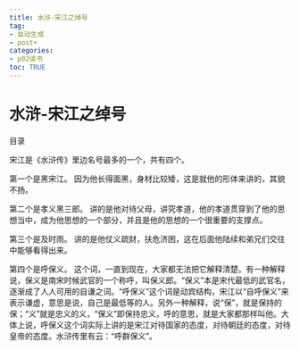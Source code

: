 ```yaml
---
title: 水浒-宋江之绰号
tag: 
- 自动生成
- post+
categories:
- p02读书
toc: TRUE
---
```

<h1 id="水浒-宋江之绰号">水浒-宋江之绰号</h1>
<div class="contents">
<p>目录</p>
</div>
<div class="section-numbering">

</div>
<p>宋江是《水浒传》里边名号最多的一个，共有四个。</p>
<p>第一个是黑宋江。 因为他长得面黑，身材比较矮，这是就他的形体来讲的，其貌不扬。</p>
<p>第二个是孝义黑三郎。 讲的是他对待父母，讲究孝道，他的孝道贯穿到了他的思想当中，成为他思想的一个部分，并且是他的思想的一个很重要的支撑点。</p>
<p>第三个是及时雨。 讲的是他仗义疏财，扶危济困，这在后面他陆续和弟兄们交往中能够看得出来。</p>
<p>第四个是呼保义。 这个词，一直到现在，大家都无法把它解释清楚。有一种解释说，保义是南宋时候武官的一个称呼，叫保义郎。“保义”本是宋代最低的武官名，逐渐成了人人可用的自谦之词。“呼保义”这个词是动宾结构，宋江以“自呼保义”来表示谦虚，意思是说，自己是最低等的人。另外一种解释，说“保”，就是保持的保；“义”就是忠义的义，“保义”即保持忠义，呼的意思，就是大家都那样叫他。大体上说，呼保义这个词实际上讲的是宋江对待国家的态度，对待朝廷的态度，对待皇帝的态度。水浒传里有云：“呼群保义”。</p>

